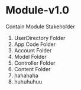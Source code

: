 # Module-v1.0
Contain Module Stakeholder 
  1. UserDirectory Folder
  2. App Code Folder
  3. Account Folder
  4. Model Folder
  5. Controller Folder
  6. Content Folder
  7.  hahahaha
  8. huhuhuhuu
  
